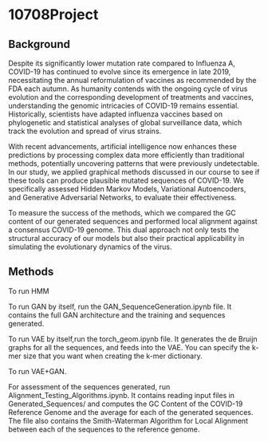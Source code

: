 # 10708Project

## Background

Despite its significantly lower mutation rate compared to Influenza A, COVID-19 has continued to evolve since its emergence in late 2019, necessitating the annual reformulation of vaccines as recommended by the FDA each autumn. As humanity contends with the ongoing cycle of virus evolution and the corresponding development of treatments and vaccines, understanding the genomic intricacies of COVID-19 remains essential. Historically, scientists have adapted influenza vaccines based on phylogenetic and statistical analyses of global surveillance data, which track the evolution and spread of virus strains.

With recent advancements, artificial intelligence now enhances these predictions by processing complex data more efficiently than traditional methods, potentially uncovering patterns that were previously undetectable. In our study, we applied graphical methods discussed in our course to see if these tools can produce plausible mutated sequences of COVID-19. We specifically assessed Hidden Markov Models, Variational Autoencoders, and Generative Adversarial Networks, to evaluate their effectiveness.

To measure the success of the methods, which we compared the GC content of our generated sequences and performed local alignment against a consensus COVID-19 genome. This dual approach not only tests the structural accuracy of our models but also their practical applicability in simulating the evolutionary dynamics of the virus.


## Methods 

To run HMM 

To run GAN by itself, run the GAN_SequenceGeneration.ipynb file. It contains the full GAN architecture and the training and sequences generated. 

To run VAE by itself,run the torch_geom.ipynb file. It generates the de Bruijn graphs for all the sequences, and feeds into the VAE. You can specify the k-mer size that you want when creating the k-mer dictionary.

To run VAE+GAN.

For assessment of the sequences generated, run Alignment_Testing_Algorithms.ipynb. It contains reading input files in Generated_Sequences/ and computes the GC Content of the COVID-19 Reference Genome and the average for each of the generated sequences. The file also contains the Smith-Waterman Algorithm for Local Alignment between each of the sequences to the reference genome. 
